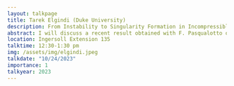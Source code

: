 ```yaml
---
layout: talkpage
title: Tarek Elgindi (Duke University)
description: From Instability to Singularity Formation in Incompressible Fluids
abstract: I will discuss a recent result obtained with F. Pasqualotto on finite-time singularity formation in incompressible fluids in $C^{1,alpha}$. The mechanism for singularity formation is related to the classical Rayleigh-Benard instability. 
location: Ingersoll Extension 135
talktime: 12:30-1:30 pm
img: /assets/img/elgindi.jpeg
talkdate: "10/24/2023"
importance: 1
talkyear: 2023
---
```


<!-- note that the "description" is actually the talk title -->
